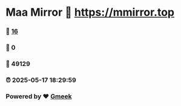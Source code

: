 # Maa Mirror :link: https://mmirror.top 
### :page_facing_up: [16](https://mmirror.top/tag.html) 
### :speech_balloon: 0 
### :hibiscus: 49129 
### :alarm_clock: 2025-05-17 18:29:59 
### Powered by :heart: [Gmeek](https://github.com/Meekdai/Gmeek)
